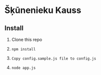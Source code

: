 Šķūnenieku Kauss
================

Install
-------

1. Clone this repo
2.     npm install
3.     Copy config.sample.js file to config.js
4.     node app.js